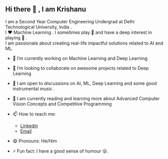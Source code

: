 ## Hi there 👋 , I am Krishanu 

<!--
**Riankk123/Riankk123** is a ✨ _special_ ✨ repository because its `README.md` (this file) appears on your GitHub profile.
-->
I am a Second Year Computer Engineering Undergrad at Delhi Technological University, India . 
<br>
I ❤️  Machine Learning . I sometimes play  :ping_pong:  and have a deep interest in playing :musical_keyboard:	.
<br>
I am passionate about creating real-life impactful solutions related to AI and ML.

- 🔭 I’m currently working on Machine Learning and Deep Learning 
- 👯 I’m looking to collaborate on awesome projects related to Deep Learning
- 💬 I am open to discussions on AI, ML, Deep Learning and some good instrumental music .
- 🌱 I am currently reading and learning more about Advanced Computer Vision Concepts and Competitive Programming 
- 📫 How to reach me:
  <ul>
  <li><a href ="https://www.linkedin.com/in/krishanu-kashyap-891527190">Linkedin</a> </li>
  <li><a href ="mailto:krishanuk93@gmail.com">Email</a></li>
  </ul>

- 😄 Pronouns: He/Him
- ⚡ Fun fact: I have a good sense of humour :stuck_out_tongue_winking_eye:. 
